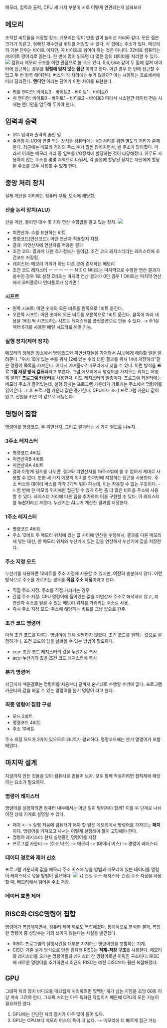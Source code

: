 메모리, 입력과 출력, CPU 세 가지 부분이 서로 어떻게 연관되는지 살표보자

## 메모리
조작할 비트들을 저장할 장소.
메모리는 집이 빈틈 없이 늘어선 거리와 같다.
모든 집은 크기가 똑같고, 정해진 개수만큼 비트를 저장할 수 있다.
각 집에는 주소가 있다.
메모리의 기본 단위는 바이트 이지만, 꼭 바이트로 읽어야 하는 것은 아니다.  32비트 컴퓨터는 4바이트 덩어리로 읽는다. 한 번에 많이 읽으면 더 많은 양의 데이터를 처리할 수 있다.
![](images/Pasted%20image%2020231212092702.png)
컴퓨터 메모리 구조를 이런 관점으로 볼 수도 있다.
5,6,7,8과 같이 두 집에 걸쳐 데이터에 접근하는 경우를 **정렬에 맞지 않는 접근** 이라고 한다. 이런 경우 한 번에 접근할 수 없고 두 번 왕복 해야한다.
버스의 각 자리에는 누가 앉을까? 이는 사용하는 프로세서에 따라 달라진다.
**엔디안** 이라는 단어가 이런 차이를 표현한다.
- 리틀 엔디안: 바이트3 - 바이트2 - 바이트1 - 바이트0
- 빅 엔디안: 바이트0 - 바이트1 - 바이트2 - 바이트3
따라서 시스템간 데이터 전송 시에는 엔디안을 염두해 두어야 한다.

## 입력과 출력
- I/O: 입력과 출력의 줄인 말
- 주변장치: I/O에 연결 되는 장치들
컴퓨터에는 I/O 처리를 위한 별도의 거리가 존재한다.
최근에는 메모리 거리의 주소 수가 훨씬 많아지면서, 빈 주소가 많아졌다. 따라서 이제는 메모리 거리 중 일부를 I/O장치에 할당하는 것이 타당해졌다.
아무도 사용하지 않는 주소를 몇몇 지역으로 나눠서, 각 슬롯에 할당된 장치는 자신에게 할당된 주소를 모두 사용할 수 있게 한다.

## 중앙 처리 장치
실제 계산을 처리하는 컴퓨터 부품. 도심에 해당함.
### 산술 논리 장치(ALU)
산술 계산, 불리언 대수 및 기타 연산 수행법을 알고 있는 장치.
![](images/Pasted%20image%2020231212094248.png)
- 피연산자: 수를 표현하는 비트
- 명령코드(연산코드): 어떤 연산자 적용할지 지정.
- 결과: 피연산자에 연산자를 적용한 결과
- 조건 코드: 결과에 대한 추가정보가 들어감.
  조건 코드 레지스터라는 레지스터에 조건코드 저장됨.
- 레지스터: 메모리 거리가 아닌 다른 곳에 존재하는 메모리
- 조건 코드 레지스터
  ㅡ ㅡ ㅡ ㅡ ㅡ N Z O
  N비트는 마지막으로 수행한 연산 결과가 음수인 경우 1로 설정
  Z비트는 마지막 연산 결과가 0인 경우 1
  O비트는 마지막 연산에서 오버플로나 언더플로가 생기면 1

### 시프트
- 왼쪽 시프트: 어떤 숫자의 모든 비트를 왼쪽으로 1비트 옮긴다.
- 오른쪽 시프트: 어떤 숫자의 모든 비트를 오른쪽으로 1비트 옮긴다.
클록에 따라 내용을 1비트씩 시프트하는 시프트 레지스터를 플립플롭으로 만들 수 있다. -> 8:1실렉터 8개를 사용한 배럴 시프터로 해결 가능.

### 실행 장치(제어 장치)
메모리의 정해진 장소에서 명령코드와 피연산자들을 가져와서 ALU에게 해야할 일을 알려준다.
"위치 10에 있는 수를 위치 12에 있는 수와 더한 결과를 위치 14에 저장하라"같은 명령어 목록을 가져온다. 어디서 가져올까?
메모리에서 찾을 수 있다. 이런 방식을 **프로그램 저장 방식 컴퓨터**라고 부른다. 그럼 메모리에서 명령어를 가져오는 위치는 어떻게 알까?
**프로그램 카운터**를 사용한다. 이도 레지스터의 일종이다.
프로그램 카운터에는 메모리 주소가 들어있는데, 실행 장치는 프로그램 카운터가 가르키는 주소에서 명령어를 읽어온다. 그 후 프로그램 카운터 값은 증가한다.
CPU마다 초기 프로그램 카운터 값이 있고, 전원을 키면 이 값으로 세팅된다.

## 명령어 집합
명령어를 명령코드, 두 피연산자, 그리고 결과라는 네 가지 필드로 나누자.

### 3주소 레지스터
- 명령코드 4비트
- 피연산자B 4비트
- 피연산자A 4비트
- 결과
이렇게 필드를 나누면, 결과와 피연산자를 16주소밖에 쓸 수 없어서 제대로 사용할 수 없다.
또한 세 가지 메모리 위치를 한꺼번에 지정하는 접근을 사용한다. 주소 버스와 데이터 버스를 각각 3개씩 둬야 하는데, 이는 작동할 수 없는 구조이다.
-> 한 번에 한 메모리 위치에만 접근할 수 있게 하면 좀 더 많은 비트를 주소에 사용할 수 있다.
레지스터 거리에 다른 집을 추가하여 이를 구현할 수 있다.
이 레지스터를 **누산기**라고 부른다. 누산기는 ALU가 계산한 결과를 저장한다.
### 1주소 레지스터
- 명령코드 4비트
- 주소 12비트
두 메모리 위치에 있는 값 사이에 연산을 수행해서, 결과를 다른 메모리에 넣는 대신, 한 메모리 위치와 누산기에 있는 값을 연산해서 누산기에 값을 저장한다.

### 주소 지정 모드
누산기를 사용하면 12비트를 주소 지정에 사용할 수 있지만, 여전히 충분하지 않다. 이런 방식으로 주소를 가르키는 경우를 **직접 주소 지정**이라고 한다.
- 직접 주소 지정: 주소를 직접 가리키는 경우
- 간접 주소 지정: CPU 명령어에 들어있는 값을 피연산자 주소로 해석하지 않고, 피연산자 주소를 얻을 수 있는 메모리 위치를 가리키는 주소로 사용.
- 즉시 주소 지정 모드: 주소에 해당하는 비트를 그냥 값으로 간주.

### 조건 코드 명령어
아직 조건 코드를 다루는 명령어에 대해 설명하지 않았다.
조건 코드를 원하는 값으로 설정하거나, 조건 코드의 값을 살펴볼 수 있는 방법이 필요하다.
- cca: 조건 코드 레지스터의 값을 누산기로 복사
- acc: 누산기의 값을 조건 코드 레지스터에 복사

### 분기 명령어
지금까지 배운걸로는 명령어를 처음부터 끝까지 순서대로 수행할 수밖에 없다.
프로그램 카운터의 값을 바꿀 수 있는 명령어를 분기 명령어 라고 한다.

### 최종 명령어 집합 구성
- 모드 2비트
- 명령코드 4비트
- 주소 10비트

주소 지정 모드가 3가지 있으므로 2비트가 필요하다.
명령코드에는 분기 명령어가 포함 돼있다.

## 마지막 설계
지금까지 만든 것들을 모아 컴퓨터로 만들어 보자. 모두 함께 작동하려면 접착제에 해당하는 요소가 필요하다.

### 명령어 레지스터
명령어를 실행하려면 컴퓨터 내부에서는 어떤 일이 벌어져야 할까? 이를 두 단계로 나뉘어진 상태 기계로 설명할 수 있다.
- 패치 <--> 실행
처음에 컴퓨터가 해야 할 일은 메모리에서 명령어를 가져오는 **패치**이다. 명령어를 가져오고 나서는 어떻게 실행해야 할지 고민해야 한다.
- 명령어 레지스터: 현재 실행중인 명령어를 저장
- 프로그램 카운터 -> (주소 버스) -> 메모리 -> (데이터 버스) -> 명령어 레지스터

### 데이터 경로와 제어 신호
프로그램 카운터의 값을 메모리 주소 버스에 넣을 방법과 메모리에 있는 데이터를 명령어 레지스터로 넣을 방법이 필요하다.
![](../../images/Pasted%20image%2020231214221740.png)
+) 간접 주소 레지스터: 간접 주소 지정을 사용할 때, 메모리에서 읽어온 주소 저장.

### 데이터 흐름 제어

## RISC와 CISC명령어 집합
명령어가 복잡해지면서, 컴퓨터 제어 회로도 복잡해졌다. 통계적으로 분석한 결과, 복잡한 명령어 중 상당수는 거의 쓰이지 않는다는 사실을 발견했다.
- RISC: 프로그램의 실행시간을 대부분 차지하는 명령어만을 포함하는 기계.
- CISC: 기존 설계 방식으로 만든 컴퓨터
RISC는 **적재-저장 구조**를 사용한다. 메모리와 레지스터를 오가는 명령어들과 레지스터 간 명령어로만 이뤄진 구조이다.
RISC에 새로운 명령어를 추가하면서 최근의 RISC는 예전 CISC보다 훨씬 복잡해졌다.

## GPU
그래픽 처리 장치
비디오를 매끄럽게 처리하려면 몇백만 개가 넘는 지점을 초당 60회 이상 계속 그려야 한다.
그래픽 처리는 아주 특화된 작업이기 때문에 CPU의 모든 기능이 필요하진 않다.
1. GPU에는 간단한 처리 장치가 아주 많이 들어 있다.
2. GPU는 CPU보다 메모리 버스의 폭이 더 넓다. -> 메모리에 더 빠르게 접근 가능